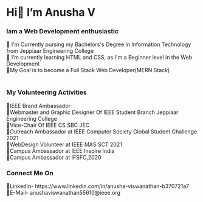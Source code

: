<h1>Hi👋 I’m Anusha V</h1>
<h3>Iam a Web Development enthusiastic</h3>
🏫 I'm Currently pursing my Bachelors's Degree in Information Technology from Jeppiaar Engineering College<br> 
🌱 I’m currently learning HTML and CSS, as I'm a Beginner level in the Web Development<br>
🚀My Goal is to become a Full Stack Web Developer(MERN Stack)<br>
<br>
<h3>My Volunteering Activities</h3>
🔷IEEE Brand Ambassador<br>
🔷Webmaster and Graphic Designer Of IEEE Student Branch Jeppiaar Engineering College<br>
🔷Vice-Chair Of IEEE CS SBC JEC<br>
🔷Outreach Ambassador at IEEE Computer Society Global Student Challenge 2021<br>
🔷WebDesign Volunteer at IEEE MAS SCT 2021<br>
🔷Campus Ambassador at IEEE Inspire India<br>
🔷Campus Ambassador at IFSFC,2020<br>
<h3>Connect Me On</h3>
📌LinkedIn- https://www.linkedin.com/in/anusha-viswanathan-b370721a7<br>
📌E-Mail- anushaviswanathan55610@ieee.org

<!---
AnushaV-2002/AnushaV-2002 is a ✨ special ✨ repository because its `README.md` (this file) appears on your GitHub profile.
You can click the Preview link to take a look at your changes.
--->
